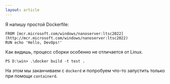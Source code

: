 ```yaml
---
layout: article
---
```


Я напишу простой Dockerfile:

```
FROM [mcr.microsoft.com/windows/nanoserver:ltsc2022](http://mcr.microsoft.com/windows/nanoserver:ltsc2022)
RUN echo 'Hello, DevOps!'
```

Как видишь, процесс сборки особенно не отличается от Linux.

```
PS D:\win> .\docker build -t test .
```

На этом мы заканчиваем с `dockerd` и попробуем что-то запустить только при помощи `containerd`.
